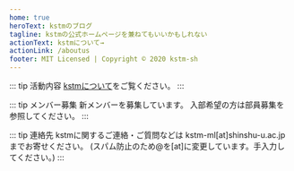 ```yaml
---
home: true
heroText: kstmのブログ
tagline: kstmの公式ホームページを兼ねてもいいかもしれない
actionText: kstmについて→
actionLink: /aboutus
footer: MIT Licensed | Copyright © 2020 kstm-sh
---
```


::: tip 活動内容
[kstmについて](/aboutus)をご覧ください。
:::

::: tip メンバー募集
新メンバーを募集しています。
入部希望の方は部員募集を参照してください。
:::

::: tip 連絡先
kstmに関するご連絡・ご質問などは kstm-ml[at]shinshu-u.ac.jp までお寄せください。
(スパム防止のため@を[at]に変更しています。手入力してください。)
:::
